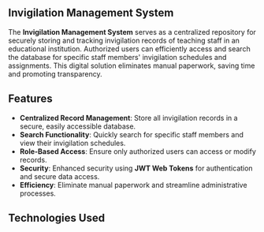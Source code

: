 ## Invigilation Management System

The **Invigilation Management System** serves as a centralized repository for securely storing and tracking invigilation records of teaching staff in an educational institution. Authorized users can efficiently access and search the database for specific staff members' invigilation schedules and assignments. This digital solution eliminates manual paperwork, saving time and promoting transparency.

## Features
- **Centralized Record Management**: Store all invigilation records in a secure, easily accessible database.
- **Search Functionality**: Quickly search for specific staff members and view their invigilation schedules.
- **Role-Based Access**: Ensure only authorized users can access or modify records.
- **Security**: Enhanced security using **JWT Web Tokens** for authentication and secure data access.
- **Efficiency**: Eliminate manual paperwork and streamline administrative processes.

## Technologies Used




